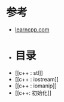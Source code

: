 # 参考
- [learncpp.com](https://www.learncpp.com/)
- # 目录
- [[c++ : stl]]
- [[c++ : iostream]]
- [[c++ : iomanip]]
- [[c++: 初始化]]